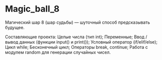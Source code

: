 # Magic_ball_8
Магический шар 8 (шар судьбы) — шуточный способ предсказывать будущее. 

Составляющие проекта:
Целые числа (тип int);
Переменные;
Ввод / вывод данных (функции input() и print());
Условный оператор (if/elif/else);
Цикл while;
Бесконечный цикл;
Операторы break, continue;
Работа с модулем random для генерации случайных чисел.
